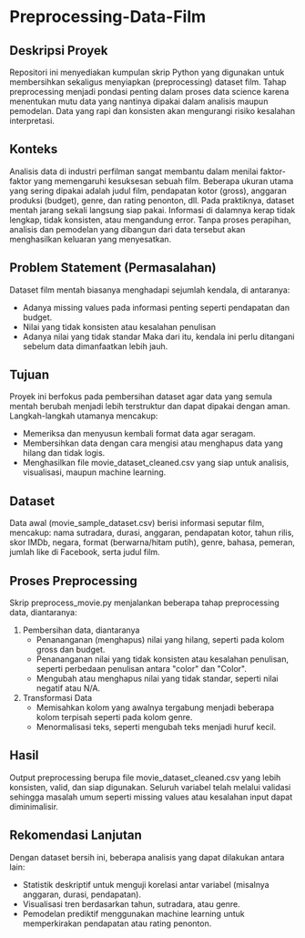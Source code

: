 # Preprocessing-Data-Film

## Deskripsi Proyek
Repositori ini menyediakan kumpulan skrip Python yang digunakan untuk membersihkan sekaligus menyiapkan (preprocessing) dataset film. Tahap preprocessing menjadi pondasi penting dalam proses data science karena menentukan mutu data yang nantinya dipakai dalam analisis maupun pemodelan. Data yang rapi dan konsisten akan mengurangi risiko kesalahan interpretasi.
## Konteks
Analisis data di industri perfilman sangat membantu dalam menilai faktor-faktor yang memengaruhi kesuksesan sebuah film. Beberapa ukuran utama yang sering dipakai adalah judul film, pendapatan kotor (gross), anggaran produksi (budget), genre, dan rating penonton, dll. Pada praktiknya, dataset mentah jarang sekali langsung siap pakai. Informasi di dalamnya kerap tidak lengkap, tidak konsisten, atau mengandung error. Tanpa proses perapihan, analisis dan pemodelan yang dibangun dari data tersebut akan menghasilkan keluaran yang menyesatkan.
## Problem Statement (Permasalahan)
Dataset film mentah biasanya menghadapi sejumlah kendala, di antaranya:
- Adanya missing values pada informasi penting seperti pendapatan dan budget.
- Nilai yang tidak konsisten atau kesalahan penulisan
- Adanya nilai yang tidak standar
Maka dari itu, kendala ini perlu ditangani sebelum data dimanfaatkan lebih jauh.
## Tujuan
Proyek ini berfokus pada pembersihan dataset agar data yang semula mentah berubah menjadi lebih terstruktur dan dapat dipakai dengan aman. Langkah-langkah utamanya mencakup:
- Memeriksa dan menyusun kembali format data agar seragam.
- Membersihkan data dengan cara mengisi atau menghapus data yang hilang dan tidak logis.
- Menghasilkan file movie_dataset_cleaned.csv yang siap untuk analisis, visualisasi, maupun machine learning.
## Dataset
Data awal (movie_sample_dataset.csv) berisi informasi seputar film, mencakup: nama sutradara, durasi, anggaran, pendapatan kotor, tahun rilis, skor IMDb, negara, format (berwarna/hitam putih), genre, bahasa, pemeran, jumlah like di Facebook, serta judul film.
## Proses Preprocessing
Skrip preprocess_movie.py menjalankan beberapa tahap preprocessing data, diantaranya:
1. Pembersihan data, diantaranya
   - Penananganan (menghapus) nilai yang hilang, seperti pada kolom gross dan budget.
   - Penananganan nilai yang tidak konsisten atau kesalahan penulisan, seperti perbedaan penulisan antara "color" dan "Color".
   - Mengubah atau menghapus nilai yang tidak standar, seperti nilai negatif atau N/A.
2. Transformasi Data
   - Memisahkan kolom yang awalnya tergabung menjadi beberapa kolom terpisah seperti pada kolom genre.
   - Menormalisasi teks, seperti mengubah teks menjadi huruf kecil.
## Hasil
Output preprocessing berupa file movie_dataset_cleaned.csv yang lebih konsisten, valid, dan siap digunakan. Seluruh variabel telah melalui validasi sehingga masalah umum seperti missing values atau kesalahan input dapat diminimalisir.
## Rekomendasi Lanjutan
Dengan dataset bersih ini, beberapa analisis yang dapat dilakukan antara lain:
- Statistik deskriptif untuk menguji korelasi antar variabel (misalnya anggaran, durasi, pendapatan).
- Visualisasi tren berdasarkan tahun, sutradara, atau genre.
- Pemodelan prediktif menggunakan machine learning untuk memperkirakan pendapatan atau rating penonton.
